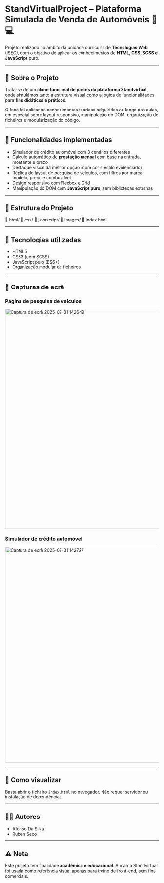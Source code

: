 # StandVirtualProject – Plataforma Simulada de Venda de Automóveis 🚗💻

Projeto realizado no âmbito da unidade curricular de **Tecnologias Web** (ISEC), com o objetivo de aplicar os conhecimentos de **HTML, CSS, SCSS e JavaScript** puro.

---

## 🧩 Sobre o Projeto

Trata-se de um **clone funcional de partes da plataforma Standvirtual**, onde simulámos tanto a estrutura visual como a lógica de funcionalidades para **fins didáticos e práticos**.

O foco foi aplicar os conhecimentos teóricos adquiridos ao longo das aulas, em especial sobre layout responsivo, manipulação do DOM, organização de ficheiros e modularização do código.

---

## 📌 Funcionalidades implementadas

- Simulador de crédito automóvel com 3 cenários diferentes
- Cálculo automático de **prestação mensal** com base na entrada, montante e prazo
- Destaque visual da melhor opção (com cor e estilo evidenciado)
- Réplica do layout de pesquisa de veículos, com filtros por marca, modelo, preço e combustível
- Design responsivo com Flexbox e Grid
- Manipulação do DOM com **JavaScript puro**, sem bibliotecas externas

---

## 📂 Estrutura do Projeto
📁 html/
📁 css/
📁 javascript/
📁 images/
📄 index.html

---

## 🎯 Tecnologias utilizadas

- HTML5  
- CSS3 (com SCSS)  
- JavaScript puro (ES6+)  
- Organização modular de ficheiros

---

## 📸 Capturas de ecrã

### Página de pesquisa de veículos
<img width="705" height="719" alt="Captura de ecrã 2025-07-31 142649" src="https://github.com/user-attachments/assets/dae70bf2-0bde-48c1-ba03-2fa30840b41d" />


### Simulador de crédito automóvel
<img width="708" height="706" alt="Captura de ecrã 2025-07-31 142727" src="https://github.com/user-attachments/assets/50fd8751-50ca-4273-a328-4c296e5c5b03" />


---

## 🚀 Como visualizar

Basta abrir o ficheiro `index.html` no navegador. Não requer servidor ou instalação de dependências.

---

## 👨‍💻 Autores

- Afonso Da Silva  
- Ruben Seco

---

## ⚠️ Nota

Este projeto tem finalidade **académica e educacional**. A marca Standvirtual foi usada como referência visual apenas para treino de front-end, sem fins comerciais.

